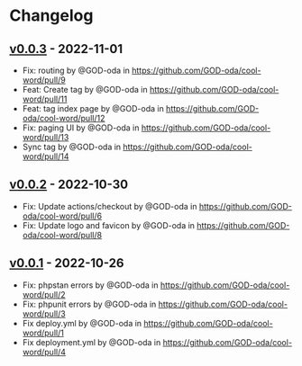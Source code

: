 # Changelog

## [v0.0.3](https://github.com/GOD-oda/cool-word/compare/v0.0.2...v0.0.3) - 2022-11-01
- Fix: routing by @GOD-oda in https://github.com/GOD-oda/cool-word/pull/9
- Feat: Create tag by @GOD-oda in https://github.com/GOD-oda/cool-word/pull/11
- Feat: tag index page by @GOD-oda in https://github.com/GOD-oda/cool-word/pull/12
- Fix: paging UI by @GOD-oda in https://github.com/GOD-oda/cool-word/pull/13
- Sync tag by @GOD-oda in https://github.com/GOD-oda/cool-word/pull/14

## [v0.0.2](https://github.com/GOD-oda/cool-word/compare/v0.0.1...v0.0.2) - 2022-10-30
- Fix: Update actions/checkout by @GOD-oda in https://github.com/GOD-oda/cool-word/pull/6
- Fix: Update logo and favicon by @GOD-oda in https://github.com/GOD-oda/cool-word/pull/8

## [v0.0.1](https://github.com/GOD-oda/cool-word/commits/v0.0.1) - 2022-10-26
- Fix: phpstan errors by @GOD-oda in https://github.com/GOD-oda/cool-word/pull/2
- Fix: phpunit errors by @GOD-oda in https://github.com/GOD-oda/cool-word/pull/3
- Fix deploy.yml by @GOD-oda in https://github.com/GOD-oda/cool-word/pull/1
- Fix deployment.yml by @GOD-oda in https://github.com/GOD-oda/cool-word/pull/4
